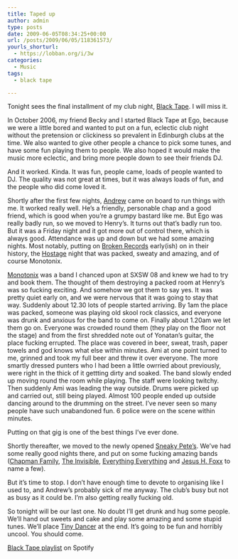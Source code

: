 ```yaml
---
title: Taped up
author: admin
type: posts
date: 2009-06-05T08:34:25+00:00
url: /posts/2009/06/05/118361573/
yourls_shorturl:
  - https://lobban.org/i/3w
categories:
  - Music
tags:
  - black tape

---
```

Tonight sees the final installment of my club night, [Black Tape][1]. I will miss it.

In October 2006, my friend Becky and I started Black Tape at Ego, because we were a little bored and wanted to put on a fun, eclectic club night without the pretension or clickiness so prevalent in Edinburgh clubs at the time. We also wanted to give other people a chance to pick some tunes, and have some fun playing them to people. We also hoped it would make the music more eclectic, and bring more people down to see their friends DJ.

And it worked. Kinda. It was fun, people came, loads of people wanted to DJ. The quality was not great at times, but it was always loads of fun, and the people who did come loved it.

Shortly after the first few nights, [Andrew][2] came on board to run things with me. It worked really well. He’s a friendly, personable chap and a good friend, which is good when you’re a grumpy bastard like me. But Ego was really badly run, so we moved to Henry’s. It turns out that’s badly run too. But it was a Friday night and it got more out of control there, which is always good. Attendance was up and down but we had some amazing nights. Most notably, putting on [Broken Records][3] early(ish) on in their history, the [Hostage][4] night that was packed, sweaty and amazing, and of course Monotonix.

[Monotonix][5] was a band I chanced upon at SXSW 08 and knew we had to try and book them. The thought of them destroying a packed room at Henry’s was so fucking exciting. And somehow we got them to say yes. It was pretty quiet early on, and we were nervous that it was going to stay that way. Suddenly about 12.30 lots of people started arriving. By 1am the place was packed, someone was playing old skool rock classics, and everyone was drunk and anxious for the band to come on. Finally about 1.20am we let them go on. Everyone was crowded round them (they play on the floor not the stage) and from the first shredded note out of Yonatan’s guitar, the place fucking errupted. The place was covered in beer, sweat, trash, paper towels and god knows what else within minutes. Ami at one point turned to me, grinned and took my full beer and threw it over everyone. The more smartly dressed punters who I had been a little owrried about previously, were right in the thick of it gettting dirty and soaked. The band slowly ended up moving round the room while playing. The staff were looking twitchy. Then suddenly Ami was leading the way outside. Drums were picked up and carried out, still being played. Almost 100 people ended up outside dancing around to the drumming on the street. I’ve never seen so many people have such unabandoned fun. 6 police were on the scene within minutes.

Putting on that gig is one of the best things I’ve ever done.

Shortly thereafter, we moved to the newly opened [Sneaky Pete’s][6]. We’ve had some really good nights there, and put on some fucking amazing bands ([Chapman Family][7], [The Invisible][8], [Everything Everything][9] and [Jesus H. Foxx][10] to name a few).

But it’s time to stop. I don’t have enough time to devote to organising like I used to, and Andrew’s probably sick of me anyway. The club’s busy but not as busy as it could be. I’m also getting really fucking old.

So tonight will be our last one. No doubt I’ll get drunk and hug some people. We’ll hand out sweets and cake and play some amazing and some stupid tunes. We’ll place [Tiny Dancer][11] at the end. It’s going to be fun and horribly uncool. You should come.

[Black Tape playlist][12] on Spotify

 [1]: http://www.blacktapeclub.co.uk
 [2]: http://twitter.com/andytchadwick
 [3]: http://www.brokenrecordsband.com/
 [4]: http://www.myspace.com/alanhostage
 [5]: http://www.myspace.com/monotonix
 [6]: http://www.sneakypetes.co.uk/
 [7]: http://www.myspace.com/thechapmanfamily
 [8]: http://www.myspace.com/theinvisiblethree
 [9]: http://www.myspace.com/everythingeverythinguk
 [10]: http://www.myspace.com/jesushfoxx
 [11]: http://www.youtube.com/watch?v=7Qn3tel9FWU
 [12]: http://open.spotify.com/user/nonimage/playlist/7HAxbjUEWJLCE9BhAPkxzG